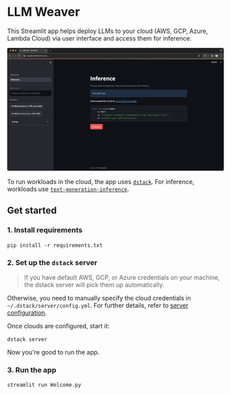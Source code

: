 # LLM Weaver

This Streamlit app helps deploy LLMs to your cloud (AWS, GCP, Azure, Lambda Cloud) via user interface and access them for inference.

![](images/dstack-llm-weaver-inference.png)

To run workloads in the cloud, the app uses [`dstack`](https://github.com/dstackai/dstack).
For inference, workloads use [`text-generation-inference`](https://github.com/huggingface/text-generation-inference).

## Get started

### 1. Install requirements

```shell
pip install -r requirements.txt
```

### 2. Set up the `dstack` server

> If you have default AWS, GCP, or Azure credentials on your machine, the dstack server will pick them up automatically.

Otherwise, you need to manually specify the cloud credentials in `~/.dstack/server/config.yml`. For further details, refer to [server configuration](https://dstack.ai/docs/configuration/server/).

Once clouds are configured, start it:

```shell
dstack server
```

Now you're good to run the app.


### 3. Run the app

```shell
streamlit run Welcome.py
```

